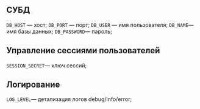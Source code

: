 ## СУБД

`DB_HOST` — хост;
`DB_PORT` — порт;
`DB_USER` — имя пользователя;
`DB_NAME`— имя базы данных;
`DB_PASSWORD`— пароль;

## Управление сессиями пользователей
`SESSION_SECRET`— ключ сессий;

## Логирование
`LOG_LEVEL`— детализация логов debug/info/error;
